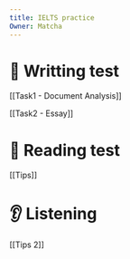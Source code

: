 ```yaml
---
title: IELTS practice
Owner: Matcha
---
```

# 📝 Writting test

[[Task1 - Document Analysis]]

[[Task2 - Essay]]
  
# 📖 Reading test
[[Tips]]
  
# 👂 Listening
[[Tips 2]]
